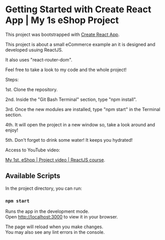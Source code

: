 # Getting Started with Create React App | My 1s eShop Project

This project was bootstrapped with [Create React App](https://github.com/facebook/create-react-app).

This project is about a small eCommerce example an it is designed and developed usuing ReactJS.

It also uses "react-router-dom".

Feel free to take a look to my code and the whole project!

Steps:

1st. Clone the repository.

2nd. Inside the "Git Bash Terminal" section, type "npm install".

3rd. Once the new modules are installed, type "npm start" in the Terminal section.

4th. It will open the project in a new window so, take a look around and enjoy!

5th. Don't forget to drink some water! It keeps you hydrated!

Access to YouTube video:

[My 1st. eShop | Project video | ReactJS course]().

## Available Scripts

In the project directory, you can run:

### `npm start`

Runs the app in the development mode.\
Open [http://localhost:3000](http://localhost:3000) to view it in your browser.

The page will reload when you make changes.\
You may also see any lint errors in the console.